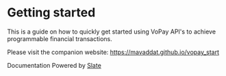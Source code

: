 # Getting started

This is a guide on how to quickly get started using VoPay API's to achieve programmable financial transactions.

Please visit the companion website: <https://mavaddat.github.io/vopay_start>

Documentation Powered by <a href="https://github.com/slatedocs/slate" target="_blank">Slate</a>
